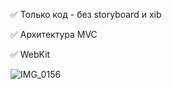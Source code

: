 ✅ Только код - без storyboard и xib

✅ Архитектура MVC

✅ WebKit



![IMG_0156](https://user-images.githubusercontent.com/76651795/103372737-e5e5b400-4ae3-11eb-8c96-31cfff5066d0.PNG)
